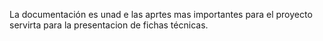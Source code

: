 La documentación es unad e las aprtes mas importantes para el proyecto servirta para la presentacion de fichas técnicas.